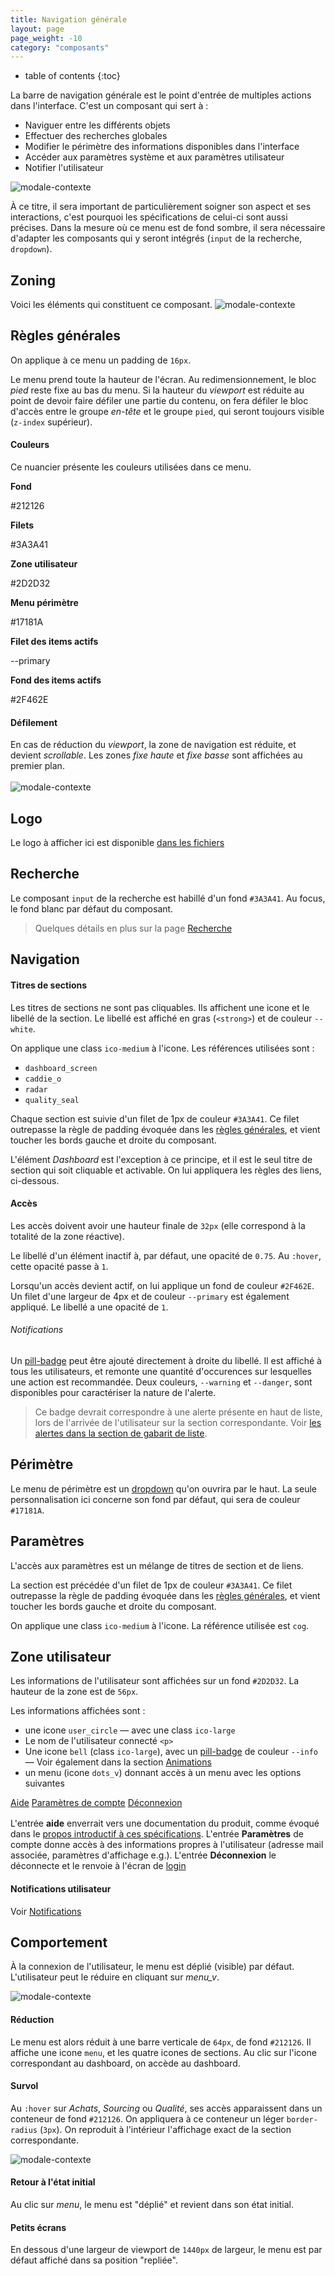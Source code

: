 ```yaml
---
title: Navigation générale
layout: page
page_weight: -10
category: "composants"
---
```

* table of contents
{:toc}

La barre de navigation générale est le point d'entrée de multiples actions dans l'interface. C'est un composant qui sert à :
- Naviguer entre les différents objets
- Effectuer des recherches globales
- Modifier le périmètre des informations disponibles dans l'interface
- Accéder aux paramètres système et aux paramètres utilisateur
- Notifier l'utilisateur

![modale-contexte](assets/images/comp.navigation-1.png)

À ce titre, il sera important de particulièrement soigner son aspect et ses interactions, c'est pourquoi les spécifications de celui-ci sont aussi précises. Dans la mesure où ce menu est de fond sombre, il sera nécessaire d'adapter les composants qui y seront intégrés (`input` de la recherche, `dropdown`).


## Zoning ##
Voici les éléments qui constituent ce composant.
![modale-contexte](assets/images/comp.navigation-2.png)

## Règles générales ##
On applique à ce menu un padding de `16px`. 

Le menu prend toute la hauteur de l'écran. Au redimensionnement, le bloc *pied* reste fixe au bas du menu. Si la hauteur du *viewport* est réduite au point de devoir faire défiler une partie du contenu, on fera défiler le bloc d'accès entre le groupe *en-tête* et le groupe `pied`, qui seront toujours visible (`z-index` supérieur).

#### Couleurs ####

Ce nuancier présente les couleurs utilisées dans ce menu.

<div class="container colour-wheel" style="padding:0;">
    <div class="row">
	<div class="col-sm-4">
	    <div class="card">
		<div class="colour-slot" style="background-color: #212126"></div>
		<div class="card-body">
		    <p class="card-title mb-0"><strong>Fond</strong></p>
		    <p class="card-text text-muted">#212126</p>
		</div>
	    </div>
	</div>
	<div class="col-sm-4">
	    <div class="card">
		<div class="colour-slot" style="background-color: #3A3A41"></div>
		<div class="card-body">
		    <p class="card-title mb-0"><strong>Filets</strong></p>
		    <p class="card-text text-muted">#3A3A41</p>
		</div>
	    </div>
	</div>
	<div class="col-sm-4">
	    <div class="card">
		<div class="colour-slot" style="background-color: #2D2D32"></div>
		<div class="card-body">
		    <p class="card-title mb-0"><strong>Zone utilisateur</strong></p>
		    <p class="card-text text-muted">#2D2D32</p>
		</div>
	    </div>
	</div>
	<div class="col-sm-4">
	    <div class="card">
		<div class="colour-slot" style="background-color: #17181A"></div>
		<div class="card-body">
		    <p class="card-title mb-0"><strong>Menu périmètre</strong></p>
		    <p class="card-text text-muted">#17181A</p>
		</div>
	    </div>
	</div>
	<div class="col-sm-4">
	    <div class="card">
		<div class="colour-slot" style="background-color: #5AB445"></div>
		<div class="card-body">
		    <p class="card-title mb-0"><strong>Filet des items actifs</strong></p>
		    <p class="card-text text-muted">--primary</p>
		</div>
	    </div>
	</div>
	<div class="col-sm-4">
	    <div class="card">
		<div class="colour-slot" style="background-color: #2F462E"></div>
		<div class="card-body">
		    <p class="card-title mb-0"><strong>Fond des items actifs</strong></p>
		    <p class="card-text text-muted">#2F462E</p>
		</div>
	    </div>
	</div>
    </div>
	</div>
	
#### Défilement ####
En cas de réduction du *viewport*, la zone de navigation est réduite, et devient *scrollable*. Les zones *fixe haute* et *fixe basse* sont affichées au premier plan.
<br/><br/>
![modale-contexte](assets/images/comp.navigation-1.2.png)


## Logo ##
Le logo à afficher ici est disponible [dans les fichiers](ressources.fichiers.md)

## Recherche ##
Le composant `input` de la recherche est habillé d'un fond `#3A3A41`. Au focus, le fond blanc par défaut du composant.

> Quelques détails en plus sur la page [Recherche](comp.recherche.html)

## Navigation ##

#### Titres de sections ####
Les titres de sections ne sont pas cliquables. Ils affichent une icone et le libellé de la section.
Le libellé est affiché en gras (`<strong>`) et de couleur `--white`.

On applique une class `ico-medium` à l'icone. Les références utilisées sont :
- `dashboard_screen`
- `caddie_o`
- `radar`
- `quality_seal`

Chaque section est suivie d'un filet de 1px de couleur `#3A3A41`. Ce filet outrepasse la règle de padding évoquée dans les [règles générales](#règles-générales), et vient toucher les bords gauche et droite du composant.

L'élément *Dashboard* est l'exception à ce principe, et il est le seul titre de section qui soit cliquable et activable. On lui appliquera les règles des liens, ci-dessous.

#### Accès ####
Les accès doivent avoir une hauteur finale de `32px` (elle correspond à la totalité de la zone réactive).

Le libellé d'un élément inactif à, par défaut, une opacité de `0.75`. Au `:hover`, cette opacité passe à `1`.

Lorsqu'un accès devient actif, on lui applique un fond de couleur `#2F462E`. Un filet d'une largeur de 4px et de couleur `--primary` est également appliqué. Le libellé a une opacité de `1`.

###### Notifications ######
Un [pill-badge](https://getbootstrap.com/docs/4.5/components/badge/#pill-badges) peut être ajouté directement à droite du libellé. Il est affiché à tous les utilisateurs, et remonte une quantité d'occurences sur lesquelles une action est recommandée. Deux couleurs, `--warning` et `--danger`, sont disponibles pour caractériser la nature de l'alerte.

> Ce badge devrait correspondre à une alerte présente en haut de liste, lors de l'arrivée de l'utilisateur sur la section correspondante. Voir [les alertes dans la section de gabarit de liste](gabarits.listes.html#alerte).

## Périmètre ##
Le menu de périmètre est un [dropdown](https://getbootstrap.com/docs/4.5/components/dropdowns/#dropup) qu'on ouvrira par le haut. La seule personnalisation ici concerne son fond par défaut, qui sera de couleur `#17181A`.

## Paramètres ##
L'accès aux paramètres est un mélange de titres de section et de liens. 

La section est précédée d'un filet de 1px de couleur `#3A3A41`. Ce filet outrepasse la règle de padding évoquée dans les [règles générales](#règles-générales), et vient toucher les bords gauche et droite du composant.

On applique une class `ico-medium` à l'icone. La référence utilisée est `cog`.

## Zone utilisateur ##
Les informations de l'utilisateur sont affichées sur un fond `#2D2D32`. La hauteur de la zone est de `56px`.

Les informations affichées sont :
- une icone `user_circle` ― avec une class `ico-large`
- Le nom de l'utilisateur connecté `<p>`
- Une icone `bell` (class `ico-large`), avec un [pill-badge](https://getbootstrap.com/docs/4.5/components/badge/#pill-badges) de couleur `--info` ― Voir également dans la section [Animations](ui.animations.html#horloge-de-notifications-de-lutilisateur)
- un menu (icone `dots_v`) donnant accès à un menu avec les options suivantes

<div class="dropdown-menu" style="position: static;display: block; float: none; margin-bottom: 1rem;">
  <a class="dropdown-item" href="#">Aide</a>
  <a class="dropdown-item" href="#">Paramètres de compte</a>
  <a class="dropdown-item" href="#">Déconnexion</a>
</div>

L'entrée **aide** enverrait vers une documentation du produit, comme évoqué dans le [propos introductif à ces spécifications](index.html). L'entrée **Paramètres** de compte donne accès à des informations propres à l'utilisateur (adresse mail associée, paramètres d'affichage e.g.). L'entrée **Déconnexion** le déconnecte et le renvoie à l'écran de [login](ui.login.html)

#### Notifications utilisateur ####

Voir [Notifications](comp.notifications.html)

## Comportement ##

À la connexion de l'utilisateur, le menu est déplié (visible) par défaut. L'utilisateur peut le réduire en cliquant sur <i class="ico ico-medium">menu_v</i>.

![modale-contexte](assets/images/comp.navigation-3.png)

#### Réduction ####
Le menu est alors réduit à une barre verticale de `64px`, de fond `#212126`. Il affiche une icone `menu`, et les quatre icones de sections. Au clic sur l'icone correspondant au dashboard, on accède au dashboard. 

#### Survol ####

Au `:hover` sur *Achats*, *Sourcing* ou *Qualité*, ses accès apparaissent dans un conteneur de fond `#212126`. On appliquera à ce conteneur un léger `border-radius` (`3px`). On reproduit à l'intérieur l'affichage exact de la section correspondante.

![modale-contexte](assets/images/comp.navigation-4.png)

#### Retour à l'état initial ####

Au clic sur <i class="ico ico-medium">menu</i>, le menu est "déplié" et revient dans son état initial.

#### Petits écrans ####

En dessous d'une largeur de viewport de  `1440px` de largeur, le menu est par défaut affiché dans sa position "repliée".
